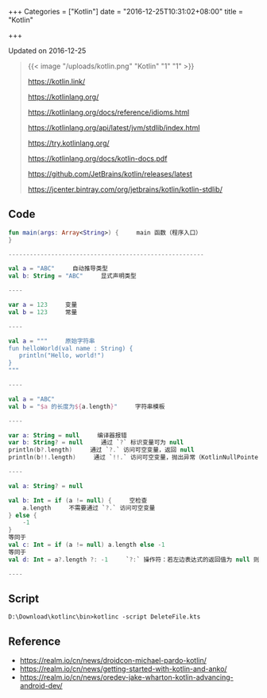 +++
Categories = ["Kotlin"]
date = "2016-12-25T10:31:02+08:00"
title = "Kotlin"

+++

<!--more-->

Updated on 2016-12-25

> {{< image "/uploads/kotlin.png" "Kotlin" "1" "1" >}}
>
> https://kotlin.link/
>
> https://kotlinlang.org/
>
> https://kotlinlang.org/docs/reference/idioms.html
>
> https://kotlinlang.org/api/latest/jvm/stdlib/index.html
>
> https://try.kotlinlang.org/
>
> https://kotlinlang.org/docs/kotlin-docs.pdf
>
> https://github.com/JetBrains/kotlin/releases/latest
>
> https://jcenter.bintray.com/org/jetbrains/kotlin/kotlin-stdlib/

## Code
```kotlin
fun main(args: Array<String>) {     main 函数（程序入口）
}

-------------------------------------------------------

val a = "ABC"     自动推导类型
val b: String = "ABC"     显式声明类型

----

var a = 123     变量
val b = 123     常量

----

val a = """     原始字符串
fun helloWorld(val name : String) {
   println("Hello, world!")
}
"""

----

val a = "ABC"
val b = "$a 的长度为${a.length}"     字符串模板

----

var a: String = null     编译器报错
var b: String? = null     通过 `?` 标识变量可为 null
println(b?.length)     通过 `?.` 访问可空变量，返回 null
println(b!!.length)     通过 `!!.` 访问可空变量，抛出异常（KotlinNullPointerException）

----

val a: String? = null

val b: Int = if (a != null) {     空检查
    a.length     不需要通过 `?.` 访问可空变量
} else {
    -1
}
等同于
val c: Int = if (a != null) a.length else -1
等同于
val d: Int = a?.length ?: -1     `?:` 操作符：若左边表达式的返回值为 null 则执行右边表达式

----

```

## Script
```
D:\Download\kotlinc\bin>kotlinc -script DeleteFile.kts
```

## Reference

* https://realm.io/cn/news/droidcon-michael-pardo-kotlin/
* https://realm.io/cn/news/getting-started-with-kotlin-and-anko/
* https://realm.io/cn/news/oredev-jake-wharton-kotlin-advancing-android-dev/
